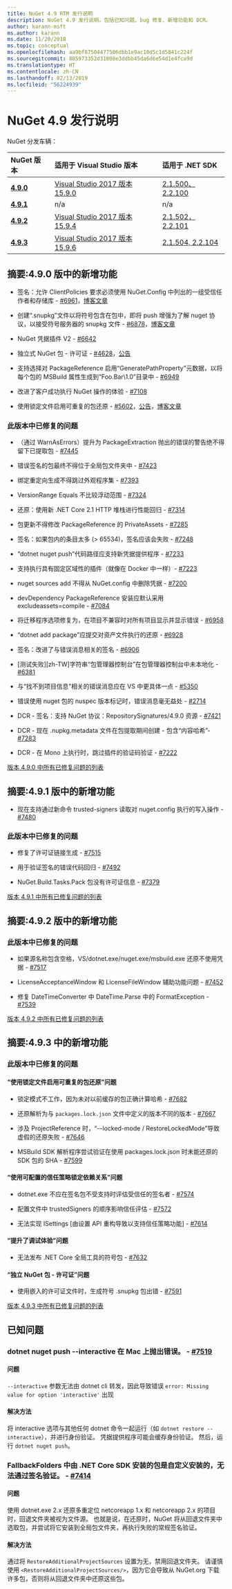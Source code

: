 ```yaml
---
title: NuGet 4.9 RTM 发行说明
description: NuGet 4.9 发行说明，包括已知问题、bug 修复、新增功能和 DCR。
author: karann-msft
ms.author: karann
ms.date: 11/20/2018
ms.topic: conceptual
ms.openlocfilehash: aa9bf87504477506dbb1e9ac10d5c1d5841c224f
ms.sourcegitcommit: 885973352d31808e3ddbb45da6d6e54d1e4fca9d
ms.translationtype: HT
ms.contentlocale: zh-CN
ms.lasthandoff: 02/13/2019
ms.locfileid: "56224939"
---
```

# <a name="nuget-49-release-notes"></a>NuGet 4.9 发行说明

NuGet 分发车辆：

| NuGet 版本 | 适用于 Visual Studio 版本| 适用于 .NET SDK|
|:---|:---|:---|
| [**4.9.0**](https://nuget.org/downloads) | [Visual Studio 2017 版本 15.9.0](https://visualstudio.microsoft.com/downloads/) | [2.1.500、2.2.100](https://www.microsoft.com/net/download/visual-studio-sdks) |
| [**4.9.1**](https://nuget.org/downloads) | n/a | n/a |
| [**4.9.2**](https://nuget.org/downloads) |[Visual Studio 2017 版本 15.9.4](https://visualstudio.microsoft.com/downloads/) | [2.1.502，2.2.101](https://www.microsoft.com/net/download/visual-studio-sdks) |
| [**4.9.3**](https://nuget.org/downloads) |[Visual Studio 2017 版本 15.9.6](https://visualstudio.microsoft.com/downloads/) | [2.1.504, 2.2.104](https://www.microsoft.com/net/download/visual-studio-sdks) |


## <a name="summary-whats-new-in-490"></a>摘要:4.9.0 版中的新增功能

* 签名：允许 ClientPolicies 要求必须使用 NuGet.Config 中列出的一组受信任作者和存储库 - [#6961](https://github.com/NuGet/Home/issues/6961)，[博客文章](https://blog.nuget.org/20181205/Lock-down-your-dependencies-using-configurable-trust-policies.html)

* 创建“.snupkg”文件以将符号包含在包中，即将 push 增强为了解 nuget 协议，以接受符号服务器的 snupkg 文件 - [#6878](https://github.com/NuGet/Home/issues/6878)，[博客文章](https://blog.nuget.org/20181116/Improved-debugging-experience-with-the-NuGet-org-symbol-server-and-snupkg.html)

* NuGet 凭据插件 V2 - [#6642](https://github.com/NuGet/Home/issues/6642)

* 独立式 NuGet 包 - 许可证 - [#4628](https://github.com/NuGet/Home/issues/4628)，[公告](https://github.com/NuGet/Announcements/issues/32)

* 支持选择对 PackageReference 启用“GeneratePathProperty”元数据，以将每个包的 MSBuild 属性生成到“Foo.Bar\1.0”目录中 - [#6949](https://github.com/NuGet/Home/issues/6949)

* 改进了客户成功执行 NuGet 操作的体验 - [#7108](https://github.com/NuGet/Home/issues/7108)

* 使用锁定文件启用可重复的包还原 - [#5602](https://github.com/NuGet/Home/issues/5602)，[公告](https://github.com/NuGet/Announcements/issues/28)，[博客文章](https://blog.nuget.org/20181217/Enable-repeatable-package-restores-using-a-lock-file.html)

### <a name="issues-fixed-in-this-release"></a>此版本中已修复的问题

* （通过 WarnAsErrors）提升为 PackageExtraction 抛出的错误的警告绝不得留下已提取包 - [#7445](https://github.com/NuGet/Home/issues/7445)

* 错误签名的包最终不得位于全局包文件夹中 - [#7423](https://github.com/NuGet/Home/issues/7423)

* 绑定重定向生成不得跳过外观程序集 - [#7393](https://github.com/NuGet/Home/issues/7393)

* VersionRange Equals 不比较浮动范围 - [#7324](https://github.com/NuGet/Home/issues/7324)

* 还原：使用新 .NET Core 2.1 HTTP 堆栈进行性能回归 - [#7314](https://github.com/NuGet/Home/issues/7314)

* 包更新不得修改 PackageReference 的 PrivateAssets - [#7285](https://github.com/NuGet/Home/issues/7285)

* 签名：如果包内的条目太多 (> 65534)，签名应该会失败 - [#7248](https://github.com/NuGet/Home/issues/7248)

* “dotnet nuget push”代码路径应支持新凭据提供程序 - [#7233](https://github.com/NuGet/Home/issues/7233)

* 支持执行具有固定区域性的插件（就像在 Docker 中一样）- [#7223](https://github.com/NuGet/Home/issues/7223)

* nuget sources add 不得从 NuGet.config 中删除凭据 - [#7200](https://github.com/NuGet/Home/issues/7200)

* devDependency PackageReference 安装应默认采用 excludeassets=compile - [#7084](https://github.com/NuGet/Home/issues/7084)

* 将迁移程序选项修复为，在项目不兼容时对所有项目显示并显示错误 - [#6958](https://github.com/NuGet/Home/issues/6958)

* “dotnet add package”应提交对资产文件执行的还原 - [#6928](https://github.com/NuGet/Home/issues/6928)

* 签名：改进了与错误消息相关的签名 - [#6906](https://github.com/NuGet/Home/issues/6906)

* [测试失败][zh-TW]字符串“包管理器控制台”在包管理器控制台中未本地化 - [#6381](https://github.com/NuGet/Home/issues/6381)

* 与“找不到项目信息”相关的错误消息应在 VS 中更具体一点 - [#5350](https://github.com/NuGet/Home/issues/5350)

* 错误使用 nuget 包的 nuspec 版本标记时，错误消息毫无益处 - [#2714](https://github.com/NuGet/Home/issues/2714)

* DCR - 签名：支持 NuGet 协议：RepositorySignatures/4.9.0 资源 - [#7421](https://github.com/NuGet/Home/issues/7421)

* DCR - 现在 .nupkg.metadata 文件在包提取期间创建 - 包含“内容哈希”- [#7283](https://github.com/NuGet/Home/issues/7283)

* DCR - 在 Mono 上执行时，跳过插件的验证码验证 - [#7222](https://github.com/NuGet/Home/issues/7222)

[版本 4.9.0 中所有已修复问题的列表](https://github.com/NuGet/Home/issues?q=is%3Aissue+is%3Aclosed+milestone%3A%224.9") <br>

## <a name="summary-whats-new-in-491"></a>摘要:4.9.1 版中的新增功能

* 现在支持通过新命令 trusted-signers 读取对 nuget.config 执行的写入操作 - [#7480](https://github.com/NuGet/Home/issues/7480)

### <a name="issues-fixed-in-this-release"></a>此版本中已修复的问题

* 修复了许可证链接生成 - [#7515](https://github.com/NuGet/Home/issues/7515)

* 用于验证签名的错误代码回归 - [#7492](https://github.com/NuGet/Home/issues/7492)

* NuGet.Build.Tasks.Pack 包没有许可证信息 - [#7379](https://github.com/NuGet/Home/issues/7379)

[版本 4.9.1 中所有已修复问题的列表](https://github.com/NuGet/Home/issues?q=is%3Aissue+is%3Aclosed+milestone%3A%224.9.1")

## <a name="summary-whats-new-in-492"></a>摘要:4.9.2 版中的新增功能

### <a name="issues-fixed-in-this-release"></a>此版本中已修复的问题

* 如果源名称包含空格，VS/dotnet.exe/nuget.exe/msbuild.exe 还原不使用凭据 - [#7517](https://github.com/NuGet/Home/issues/7517)

* LicenseAcceptanceWindow 和 LicenseFileWindow 辅助功能问题 - [#7452](https://github.com/NuGet/Home/issues/7452)

* 修复 DateTimeConverter 中 DateTime.Parse 中的 FormatException -[#7539](https://github.com/NuGet/Home/issues/7539)

[版本 4.9.2 中所有已修复问题的列表](https://github.com/NuGet/Home/issues?q=is%3Aissue+is%3Aclosed+milestone%3A%224.9.2")

## <a name="summary-whats-new-in-493"></a>摘要:4.9.3 中的新增功能

### <a name="issues-fixed-in-this-release"></a>此版本中已修复的问题
#### <a name="repeatable-package-restores-using-a-lock-file-issues"></a>“使用锁定文件启用可重复的包还原”问题

* 锁定模式不工作，因为未对以前缓存的包正确计算哈希 - [#7682](https://github.com/NuGet/Home/issues/7682)

* 还原解析为与 `packages.lock.json` 文件中定义的版本不同的版本 - [#7667](https://github.com/NuGet/Home/issues/7667)

* 涉及 ProjectReference 时，“--locked-mode / RestoreLockedMode”导致虚假的还原失败 - [#7646](https://github.com/NuGet/Home/issues/7646)

* MSBuild SDK 解析程序尝试验证在使用 packages.lock.json 时未能还原的 SDK 包的 SHA - [#7599](https://github.com/NuGet/Home/issues/7599)

#### <a name="lock-down-your-dependencies-using-configurable-trust-policies-issues"></a>“使用可配置的信任策略锁定依赖关系”问题
* dotnet.exe 不应在签名包不受支持时评估受信任的签名者 - [#7574](https://github.com/NuGet/Home/issues/7574)

* 配置文件中 trustedSigners 的顺序影响信任评估 - [#7572](https://github.com/NuGet/Home/issues/7572)

* 无法实现 ISettings [由设置 API 重构导致以支持信任策略功能] - [#7614](https://github.com/NuGet/Home/issues/7614)

#### <a name="improved-debugging-experience-issues"></a>“提升了调试体验”问题

* 无法发布 .NET Core 全局工具的符号包 - [#7632](https://github.com/NuGet/Home/issues/7632)

#### <a name="self-contained-nuget-packages---license-issues"></a>“独立 NuGet 包 - 许可证”问题

* 使用嵌入的许可证文件时，生成符号 .snupkg 包出错 - [#7591](https://github.com/NuGet/Home/issues/7591)

[版本 4.9.3 中所有已修复问题的列表](https://github.com/nuget/home/issues?q=is%3Aissue+is%3Aclosed+milestone%3A%224.9.3")
## <a name="known-issues"></a>已知问题

### <a name="dotnet-nuget-push---interactive-gives-an-error-on-mac---7519httpsgithubcomnugethomeissues7519"></a>dotnet nuget push --interactive 在 Mac 上抛出错误。 - [#7519](https://github.com/NuGet/Home/issues/7519)

#### <a name="issue"></a>问题
`--interactive` 参数无法由 dotnet cli 转发，因此导致错误 `error: Missing value for option 'interactive'` 出现

#### <a name="workaround"></a>解决方法
将 interactive 选项与其他任何 dotnet 命令一起运行（如 `dotnet restore --interactive`），并进行身份验证。 凭据提供程序可能会缓存身份验证。 然后，运行 `dotnet nuget push`。

### <a name="packages-in-fallbackfolders-installed-by-net-core-sdk-are-custom-installed-and-fail-signature-validation---7414httpsgithubcomnugethomeissues7414"></a>FallbackFolders 中由 .NET Core SDK 安装的包是自定义安装的，无法通过签名验证。 - [#7414](https://github.com/NuGet/Home/issues/7414)

#### <a name="issue"></a>问题
使用 dotnet.exe 2.x 还原多重定位 netcoreapp 1.x 和 netcoreapp 2.x 的项目时，回退文件夹被视为文件源。 也就是说，在还原时，NuGet 将从回退文件夹中选取包，并尝试将它安装到全局包文件夹，再执行失败的常规签名验证。

#### <a name="workaround"></a>解决方法
通过将 `RestoreAdditionalProjectSources` 设置为无，禁用回退文件夹。 请谨慎使用 `<RestoreAdditionalProjectSources/>`，因为它会导致从 NuGet.org 下载许多包，否则将从回退文件夹中还原这些包。

